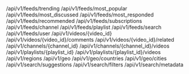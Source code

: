 /api/v1/feeds/trending
/api/v1/feeds/most_popular
/api/v1/feeds/most_discussed
/api/v1/feeds/most_responded
/api/v1/feeds/recommended
/api/v1/feeds/subscriptions
/api/v1/feeds/channel
/api/v1/feeds/playlist
/api/v1/feeds/search
/api/v1/feeds/user
/api/v1/videos/{video_id}
/api/v1/videos/{video_id}/comments
/api/v1/videos/{video_id}/related
/api/v1/channels/{channel_id}
/api/v1/channels/{channel_id}/videos
/api/v1/playlists/{playlist_id}
/api/v1/playlists/{playlist_id}/videos
/api/v1/regions
/api/v1/geo
/api/v1/geo/countries
/api/v1/geo/cities
/api/v1/search/suggestions
/api/v1/search/filters
/api/v1/search/metadata